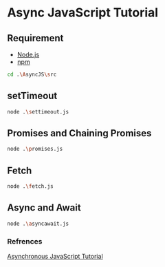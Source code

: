 # Async JavaScript Tutorial

## Requirement

- [Node.js](https://nodejs.org/en/download/)
- [npm](https://docs.npmjs.com/downloading-and-installing-node-js-and-npm)

```bash
cd .\AsyncJS\src
````

## setTimeout

```bash
node .\settimeout.js
````

## Promises and Chaining Promises

```bash
node .\promises.js
````

## Fetch 

```bash
node .\fetch.js
````

## Async and Await

```bash
node .\asyncawait.js
````

### Refrences

[Asynchronous JavaScript Tutorial](https://youtu.be/ZcQyJ-gxke0)

